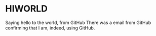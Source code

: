 # HIWORLD
Saying hello to the world, from GitHub
There was a email from GitHub confirming that I am, indeed, using GitHub.
